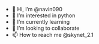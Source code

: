 - 👋 Hi, I’m @navin090
- 👀 I’m interested in python
- 🌱 I’m currently learning
- 💞️ I’m looking to collaborate 
- 📫 How to reach me @skynet_2.1

<!---
navin090/navin090 is a ✨ special ✨ repository because its `README.md` (this file) appears on your GitHub profile.
You can click the Preview link to take a look at your changes.
--->
